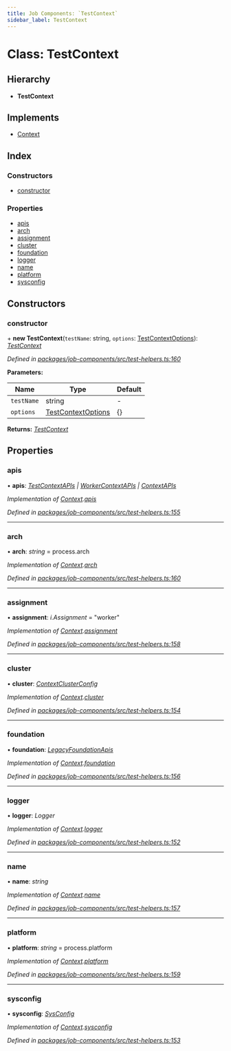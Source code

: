 ```yaml
---
title: Job Components: `TestContext`
sidebar_label: TestContext
---
```


# Class: TestContext

## Hierarchy

* **TestContext**

## Implements

* [Context](../interfaces/context.md)

## Index

### Constructors

* [constructor](testcontext.md#constructor)

### Properties

* [apis](testcontext.md#apis)
* [arch](testcontext.md#arch)
* [assignment](testcontext.md#assignment)
* [cluster](testcontext.md#cluster)
* [foundation](testcontext.md#foundation)
* [logger](testcontext.md#logger)
* [name](testcontext.md#name)
* [platform](testcontext.md#platform)
* [sysconfig](testcontext.md#sysconfig)

## Constructors

###  constructor

\+ **new TestContext**(`testName`: string, `options`: [TestContextOptions](../interfaces/testcontextoptions.md)): *[TestContext](testcontext.md)*

*Defined in [packages/job-components/src/test-helpers.ts:160](https://github.com/terascope/teraslice/blob/78714a985/packages/job-components/src/test-helpers.ts#L160)*

**Parameters:**

Name | Type | Default |
------ | ------ | ------ |
`testName` | string | - |
`options` | [TestContextOptions](../interfaces/testcontextoptions.md) |  {} |

**Returns:** *[TestContext](testcontext.md)*

## Properties

###  apis

• **apis**: *[TestContextAPIs](../interfaces/testcontextapis.md) | [WorkerContextAPIs](../interfaces/workercontextapis.md) | [ContextAPIs](../interfaces/contextapis.md)*

*Implementation of [Context](../interfaces/context.md).[apis](../interfaces/context.md#apis)*

*Defined in [packages/job-components/src/test-helpers.ts:155](https://github.com/terascope/teraslice/blob/78714a985/packages/job-components/src/test-helpers.ts#L155)*

___

###  arch

• **arch**: *string* =  process.arch

*Implementation of [Context](../interfaces/context.md).[arch](../interfaces/context.md#arch)*

*Defined in [packages/job-components/src/test-helpers.ts:160](https://github.com/terascope/teraslice/blob/78714a985/packages/job-components/src/test-helpers.ts#L160)*

___

###  assignment

• **assignment**: *i.Assignment* = "worker"

*Implementation of [Context](../interfaces/context.md).[assignment](../interfaces/context.md#assignment)*

*Defined in [packages/job-components/src/test-helpers.ts:158](https://github.com/terascope/teraslice/blob/78714a985/packages/job-components/src/test-helpers.ts#L158)*

___

###  cluster

• **cluster**: *[ContextClusterConfig](../interfaces/contextclusterconfig.md)*

*Implementation of [Context](../interfaces/context.md).[cluster](../interfaces/context.md#cluster)*

*Defined in [packages/job-components/src/test-helpers.ts:154](https://github.com/terascope/teraslice/blob/78714a985/packages/job-components/src/test-helpers.ts#L154)*

___

###  foundation

• **foundation**: *[LegacyFoundationApis](../interfaces/legacyfoundationapis.md)*

*Implementation of [Context](../interfaces/context.md).[foundation](../interfaces/context.md#foundation)*

*Defined in [packages/job-components/src/test-helpers.ts:156](https://github.com/terascope/teraslice/blob/78714a985/packages/job-components/src/test-helpers.ts#L156)*

___

###  logger

• **logger**: *Logger*

*Implementation of [Context](../interfaces/context.md).[logger](../interfaces/context.md#logger)*

*Defined in [packages/job-components/src/test-helpers.ts:152](https://github.com/terascope/teraslice/blob/78714a985/packages/job-components/src/test-helpers.ts#L152)*

___

###  name

• **name**: *string*

*Implementation of [Context](../interfaces/context.md).[name](../interfaces/context.md#name)*

*Defined in [packages/job-components/src/test-helpers.ts:157](https://github.com/terascope/teraslice/blob/78714a985/packages/job-components/src/test-helpers.ts#L157)*

___

###  platform

• **platform**: *string* =  process.platform

*Implementation of [Context](../interfaces/context.md).[platform](../interfaces/context.md#platform)*

*Defined in [packages/job-components/src/test-helpers.ts:159](https://github.com/terascope/teraslice/blob/78714a985/packages/job-components/src/test-helpers.ts#L159)*

___

###  sysconfig

• **sysconfig**: *[SysConfig](../interfaces/sysconfig.md)*

*Implementation of [Context](../interfaces/context.md).[sysconfig](../interfaces/context.md#sysconfig)*

*Defined in [packages/job-components/src/test-helpers.ts:153](https://github.com/terascope/teraslice/blob/78714a985/packages/job-components/src/test-helpers.ts#L153)*
